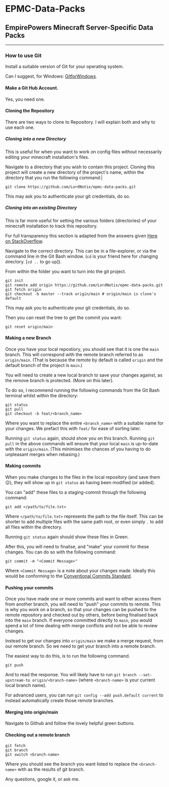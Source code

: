 # EPMC-Data-Packs
## EmpirePowers Minecraft Server-Specific Data Packs


---

### How to use Git

Install a suitable version of Git for your operating system.

Can I suggest, for Windows: [GitforWindows](https://gitforwindows.org/).

#### Make a Git Hub Account.

Yes, you need one.

#### Cloning the Repository

There are two ways to clone to Repository. I will explain both and why to use each one.

##### Cloning into a new Directory

This is useful for when you want to work on config files without necessarily editing your minecraft installation's files.

Navigate to a directory that you wish to contain this project. Cloning this project will create a new directory of the project's name, within the directory that you run the following command:|

```
git clone https://github.com/LordNotix/epmc-data-packs.git
```

This may ask you to authenticate your git credentials, do so.

##### Cloning into an existing Directory

This is far more useful for setting the various folders (directories) of your minecraft installation to track this repository.

For full transparency this section is adapted from the answers given [Here on StackOverflow](https://stackoverflow.com/questions/5377960/git-whats-the-best-practice-to-git-clone-into-an-existing-folder).

Navigate to the correct directory. This can be in a file-explorer, or via the command line in the Git Bash window. (`cd` is your friend here for `c`hanging `d`irectory. \[`cd ..` to go up\]).

From within the folder you want to turn into the git project.
```
git init
git remote add origin https://github.com/LordNotix/epmc-data-packs.git
git fetch origin
git checkout -b master --track origin/main # origin/main is clone's default
```

This may ask you to authenticate your git credentials, do so.

Then you can reset the tree to get the commit you want:

```
git reset origin/main
```

#### Making a new Branch

Once you have your local repostiory, you should see that it is one the `main` branch. This will correspond with the remote branch referred to as `origin/main`. (That is because the remote by default is called `origin` and the default branch of the project is `main`.)

You will need to create a new local branch to save your changes against, as the remove branch is protected. (More on this later).

To do so, I recommend running the following commands from the Git Bash terminal whilst within the directory:

```
git status
git pull
git checkout -b feat/<branch_name>
```

Where you want to replace the entire `<branch_name>` with a suitable name for your changes. We prefact this with `feat/` for ease of sorting later.

Running `git status` again, should show you on this branch.
Running `git pull` in the above commands will ensure that your local `main` is up-to-date with the `origin/main`. (This minimises the chances of you having to do unpleasant merges when rebasing.)

#### Making commits

When you make changes to the files in the local repository (and save them 😉), they will show up in `git status` as having been modified (or added).

You can "add" these files to a staging-commit through the following command:

```
git add </path/to/file.txt>
```

Where `</path/to/file.txt>` represents the path to the file itself. This can be shorter to add multiple files with the same path root, or even simply `.` to add all files within the directory.

Running `git status` again should show these files in Green.

After this, you will need to finalise, and "make" your commit for these changes. You can do so with the following command:

```
git commit -m "<Commit Message>"
```

Where `<Commit Message>` is a note about your changes made. Ideally this would be conforming to the [Conventional Commits Standard](https://www.conventionalcommits.org/en/v1.0.0-beta.2/).

#### Pushing your commits

Once you have made one or more commits and want to either access them from another branch, you will need to "push" your commits to remote. This is why you work on a branch, so that your changes can be pushed to the remote repository and checked out by others, before being finalised back into the `main` branch. If everyone committed directly to `main`, you would spend a lot of time dealing with merge conflicts and not be able to review changes.

Instead to get our changes into `origin/main` we make a merge request, from our remote branch. So we need to get your branch into a remote branch.

The easiest way to do this, is to run the following command.

```
git push
```

And to read the response. You will likely have to run `git branch --set-upstream-to origin/<branch-name>` (where `<branch-name>` is your current local branch name).

For advanced users, you can run `git config --add push.default current` to instead automatically create those remote branches.

#### Merging into origin/main

Navigate to Github and follow the lovely helpful green buttons.

#### Checking out a remote branch

```
git fetch
git branch
git switch <branch-name>
```

Where you should see the branch you want listed to replace the `<branch-name>` with as the results of git branch.

Any questions, google it, or ask me.
